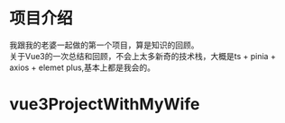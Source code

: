 # 项目介绍

我跟我的老婆一起做的第一个项目，算是知识的回顾。  
关于Vue3的一次总结和回顾，不会上太多新奇的技术栈，大概是ts + pinia + axios + elemet plus,基本上都是我会的。
# vue3ProjectWithMyWife
